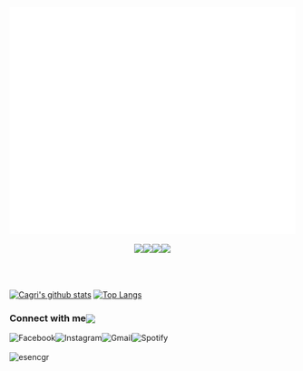 
<div align="center">
	<img src="https://github.com/mirshahbazi/mirshahbazi/blob/main/welcome.svg" width="820" height="400">
	<br>
</div>

<p align="center">
  <img src="https://media3.giphy.com/media/ln7z2eWriiQAllfVcn/200w.webp" width="100"><img src="https://i.giphy.com/media/eNAsjO55tPbgaor7ma/200w.webp" width="100"><img src="https://i.giphy.com/media/KzJkzjggfGN5Py6nkT/200.webp" width="100"><img src="https://i.giphy.com/media/IdyAQJVN2kVPNUrojM/200.webp" width="100">
</p>
<br>
<br>


 


[![Cagri's github stats](https://github-readme-stats.vercel.app/api?username=mirshahbazi&show_icons=true&theme=tokyonight&hide=prs)](https://github.com/esncgr/github-readme-stats)
[![Top Langs](https://github-readme-stats.vercel.app/api/top-langs/?username=JakeWharton&langs_count=9&hide=javascript,html,css,assembly&layout=compact&theme=tokyonight)](https://github.com/esencgr/github-readme-stats) 




<h3 align="left">Connect with me<img align="center" src="https://github.com/rajput2107/rajput2107/blob/master/Assets/Handshake.gif" height="33px" /></h3> 

<!--
<a href="https://t.me/starkdmi">
  <img align="left" alt="Telegram" width="28px" src="https://raw.githubusercontent.com/starkdmi/starkdmi/master/Assets/Telegram.svg" />
</a>

<a href="https://www.facebook.com/starkdmi">
  <img align="left" alt="Facebook" width="28px" src="https://raw.githubusercontent.com/starkdmi/starkdmi/master/Assets/Facebook.svg"/>
</a>

<a href="https://www.instagram.com/starkdmi">
  <img align="left" alt="Instagram" width="28px" src="https://raw.githubusercontent.com/starkdmi/starkdmi/master/Assets/Instagram.svg" />
</a>

<a href="mailto:starkov100@gmail.com">
  <img align="left" alt="Gmail" width="28px" src="https://raw.githubusercontent.com/starkdmi/starkdmi/master/Assets/Gmail.svg" />
</a>-->

<a href="https://www.facebook.com/mohammadali.mirshahbazi">
  <img align="left" alt="Facebook" src="https://img.shields.io/badge/facebook-%231877F2.svg?&style=for-the-badge&logo=facebook&logoColor=white"/>
</a>

<a href="https://www.instagram.com/mam_1365">
  <img align="left" alt="Instagram" src="https://img.shields.io/badge/instagram-ea4456.svg?&style=for-the-badge&logo=instagram&logoColor=white" />
</a>

<a href="mailto:mr.mirshahbazi@gmail.com">
  <img align="left" alt="Gmail" src="https://img.shields.io/badge/-GMAIL-D14836?style=for-the-badge&logo=gmail&logoColor=white" />
</a>

<a href="https://spoti.fi/">
  <img align="left" alt="Spotify" src="https://img.shields.io/badge/spotify-%231ED760.svg?&style=for-the-badge&logo=spotify&logoColor=white" />
</a>

</br>
</br>

<img src="https://komarev.com/ghpvc/?username=mirshahbazi" alt="esencgr" width="141" height="26"/> 






